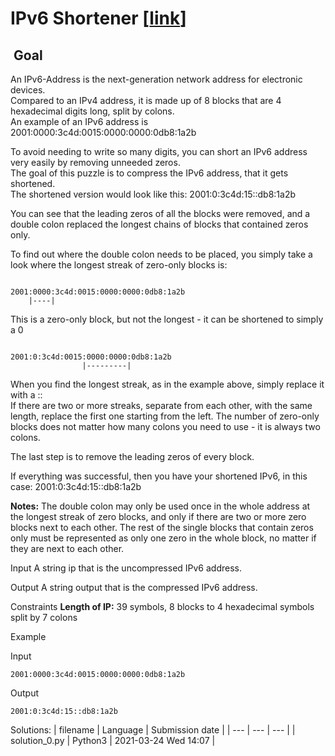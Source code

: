 # IPv6 Shortener \[[link](https://www.codingame.com/training/easy/ipv6-shortener)\]


 Goal
-----


An IPv6-Address is the next-generation network address for electronic devices.  
Compared to an IPv4 address, it is made up of 8 blocks that are 4 hexadecimal digits long, split by colons.  
An example of an IPv6 address is 2001:0000:3c4d:0015:0000:0000:0db8:1a2b  
  
To avoid needing to write so many digits, you can short an IPv6 address very easily by removing unneeded zeros.  
The goal of this puzzle is to compress the IPv6 address, that it gets shortened.  
The shortened version would look like this: 2001:0:3c4d:15::db8:1a2b  
  
You can see that the leading zeros of all the blocks were removed, and a double colon replaced the longest chains of blocks that contained zeros only.  
  
To find out where the double colon needs to be placed, you simply take a look where the longest streak of zero-only blocks is:  

```
  
2001:0000:3c4d:0015:0000:0000:0db8:1a2b  
    |----|
```
  
This is a zero-only block, but not the longest - it can be shortened to simply a 0  
  

```
  
2001:0:3c4d:0015:0000:0000:0db8:1a2b  
                |---------|
```
  
When you find the longest streak, as in the example above, simply replace it with a ::  
If there are two or more streaks, separate from each other, with the same length, replace the first one starting from the left. The number of zero-only blocks does not matter how many colons you need to use - it is always two colons.  
  
The last step is to remove the leading zeros of every block.  
  
If everything was successful, then you have your shortened IPv6, in this case: 2001:0:3c4d:15::db8:1a2b  
  
**Notes:** The double colon may only be used once in the whole address at the longest streak of zero blocks, and only if there are two or more zero blocks next to each other. The rest of the single blocks that contain zeros only must be represented as only one zero in the whole block, no matter if they are next to each other.



Input
A string ip that is the uncompressed IPv6 address.


Output
A string output that is the compressed IPv6 address.


Constraints
**Length of IP:** 39 symbols, 8 blocks to 4 hexadecimal symbols split by 7 colons


Example


Input

```
2001:0000:3c4d:0015:0000:0000:0db8:1a2b
```



Output

```
2001:0:3c4d:15::db8:1a2b
```





Solutions:
| filename | Language | Submission date |
| --- | --- | --- |
| solution_0.py | Python3 | 2021-03-24 Wed 14:07 |
